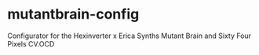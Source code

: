 # mutantbrain-config
Configurator for the Hexinverter x Erica Synths Mutant Brain and Sixty Four Pixels CV.OCD
